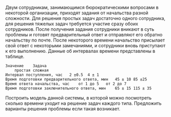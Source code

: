 Двум сотрудникам, занимающимся бюрократическими вопросами в некоторой организации, приходят задания от начальства разной сложности. Для решения простых задач достаточно одного сотрудника, для решения тяжелых задач требуется участие сразу обоих сотрудников. После получения задания сотрудники вникают в суть проблемы и готовят предварительный ответ и отправляют его обратно начальству по почте. После некоторого времени начальство присылает свой ответ с некоторыми замечаниями, и сотрудники вновь приступают к его выполнению. Данные об интервалах времени представлены в таблице.


```
Значение	Задача
	простая	сложная
Интервал поступления, час	2 ±0.5	4 ± 1
Время подготовки предварительного ответа, мин	45 ± 10	85 ±25
Время ответа начальства, час	от 1 до 5	от 2 до 7
Время подготовки заключительного ответа, мин	65 ± 15	115 ± 35
```
Построить модель данной системы, в которой можно посмотреть сколько времени уходит на решение задач каждого типа. Предложить варианты решения проблемы если такая возникает.
